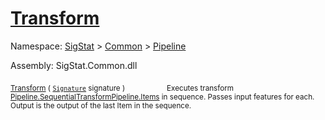 # [Transform](./SequentialTransformPipeline-100663509.md)

Namespace: [SigStat]() > [Common](./../../README.md) > [Pipeline](./../README.md)

Assembly: SigStat.Common.dll

<sub>[Transform](./SequentialTransformPipeline-100663509.md) ( [`Signature`](./../../Signature.md) signature )</sub>&nbsp; &nbsp; &nbsp; &nbsp; &nbsp; &nbsp; &nbsp; &nbsp; &nbsp;<sub>Executes transform [Pipeline.SequentialTransformPipeline.Items](https://github.com/hargitomi97/sigstat/blob/master/docs/md/.md) in sequence.  Passes input features for each.  Output is the output of the last Item in the sequence.</sub>
